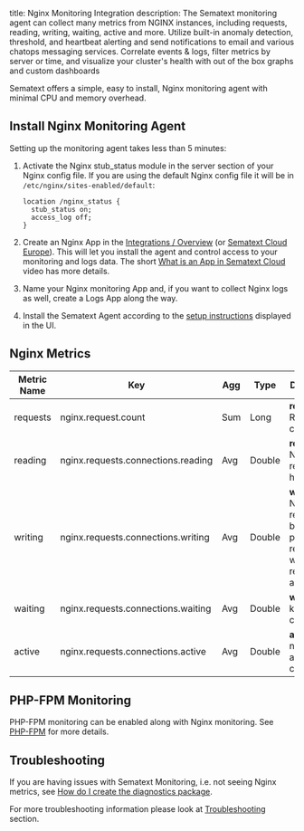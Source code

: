 title: Nginx Monitoring Integration
description: The Sematext monitoring agent can collect many metrics from NGINX instances, including requests, reading, writing, waiting, active and more. Utilize built-in anomaly detection, threshold, and heartbeat alerting and send notifications to email and various chatops messaging services. Correlate events & logs, filter metrics by server or time, and visualize your cluster's health with out of the box graphs and custom dashboards

Sematext offers a simple, easy to install, Nginx monitoring agent with minimal CPU and memory overhead.

## Install Nginx Monitoring Agent

Setting up the monitoring agent takes less than 5 minutes:

1.  Activate the Nginx stub_status module in the server section of your Nginx config file. If you are using the default Nginx config file it will be in `/etc/nginx/sites-enabled/default`:

        location /nginx_status {
          stub_status on;
          access_log off;
        }

2.  Create an Nginx App in the  [Integrations / Overview](https://apps.sematext.com/ui/monitoring-create) (or  [Sematext Cloud Europe](https://apps.eu.sematext.com/ui/monitoring-create)). This will let you install the agent and control access to your monitoring and logs data. The short  [What is an App in Sematext Cloud](https://www.youtube.com/watch?v=tr_qxdr8dvk&index=14&list=plt_fd32ofypflbfzz_hiafnqjdltth1ns) video has more details.
3.  Name your Nginx monitoring App and, if you want to collect Nginx logs as well, create a Logs App along the way.
4.  Install the Sematext Agent according to the  [setup instructions](https://apps.sematext.com/ui/howto/Nginx/overview) displayed in the UI.

## Nginx Metrics

Metric Name | Key | Agg | Type | Description
--- | --- | --- | --- | ---
requests | nginx.request.count | Sum | Long | <b>requests</b>: Request count
reading | nginx.requests.connections.reading | Avg | Double | <b>reading</b>: Nginx reads request header
writing | nginx.requests.connections.writing | Avg | Double | <b>writing</b>: Nginx reads request body, processes request, or writes response to a client
waiting | nginx.requests.connections.waiting | Avg | Double | <b>waiting</b>: keep-alive connections
active | nginx.requests.connections.active | Avg | Double | <b>active</b>: number of all open connections

## PHP-FPM Monitoring

PHP-FPM monitoring can be enabled along with Nginx monitoring. See [PHP-FPM](./php) for more details.

## Troubleshooting

If you are having issues with Sematext Monitoring, i.e. not seeing Nginx metrics, see
[How do I create the diagnostics package](/monitoring/spm-faq/#how-do-i-create-the-diagnostics-package).

For more troubleshooting information please look at [Troubleshooting](/monitoring/spm-faq/#troubleshooting) section.
